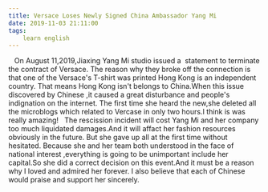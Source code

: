 ```yaml
---
title: Versace Loses Newly Signed China Ambassador Yang Mi
date: 2019-11-03 21:11:00
tags:
    learn english
---
```

   On August 11,2019,Jiaxing Yang Mi studio issued a  statement to terminate the contract of Versace. The reason why they broke off the connection is that one of the Versace's T-shirt was printed Hong Kong is an independent country. That means Hong Kong isn't belongs to China.When this issue discovered by Chinese ,it caused a great disturbance and people's indignation on the internet. The first time she heard the new,she deleted all the microblogs which related to Vercase in only two hours.I think is was really amazing!   The rescission incident will cost Yang Mi and her company too much liquidated damages.And it will affact her fashion resources obviously in the future. But she gave up all at the first time without hesitated. Because she and her team both understood in the face of national interest ,everything is going to be unimportant include her capital.So she did a correct decision on this event.And it must be a reason why I loved and admired her forever. I also believe that each of Chinese would praise and support her sincerely.